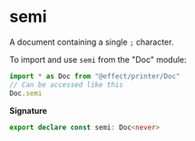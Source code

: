 # semi

A document containing a single `;` character.

To import and use `semi` from the "Doc" module:

```ts
import * as Doc from "@effect/printer/Doc"
// Can be accessed like this
Doc.semi
```

**Signature**

```ts
export declare const semi: Doc<never>
```
